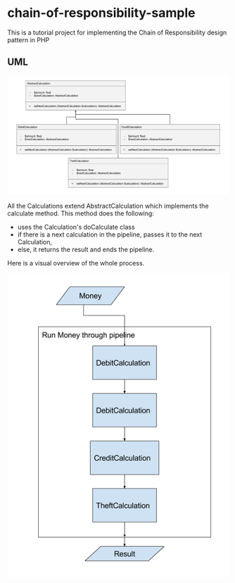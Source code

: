 # chain-of-responsibility-sample
This is a tutorial project for implementing the Chain of Responsibility design pattern in PHP

## UML ##

![UML](https://raw.githubusercontent.com/rakista112/chain-of-responsibility-sample/master/images/Chain%20of%20Responsibility%20Pattern.png)

All the Calculations extend AbstractCalculation which implements the calculate method. This method
does the following:

- uses the Calculation's doCalculate class 
- if there is a next calculation in the pipeline, passes it to the next Calculation,
- else, it returns the result and ends the pipeline.

Here is a visual overview of the whole process.

![visual overview](https://raw.githubusercontent.com/rakista112/chain-of-responsibility-sample/master/images/Pipeline.png)
